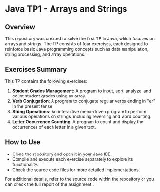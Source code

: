 # Java TP1 - Arrays and Strings

## Overview
This repository was created to solve the first TP  in Java, which focuses on arrays and strings. The TP consists of four exercises, each designed to reinforce basic Java programming concepts such as data manipulation, string processing, and array operations.

## Exercises Summary
This TP contains the following exercises:

1. **Student Grades Management**: A program to input, sort, analyze, and count student grades using an array.
2. **Verb Conjugation**: A program to conjugate regular verbs ending in "er" in the present tense.
3. **String Operations**: An interactive menu-driven program to perform various operations on strings, including reversing and word counting.
4. **Letter Occurrence Counting**: A program to count and display the occurrences of each letter in a given text.

## How to Use
- Clone the repository and open it in your Java IDE.
- Compile and execute each exercise separately to explore its functionality.
- Check the source code files for more detailed implementations.

For additional details, refer to the source code within the repository or you can check the full report of the assignment .
